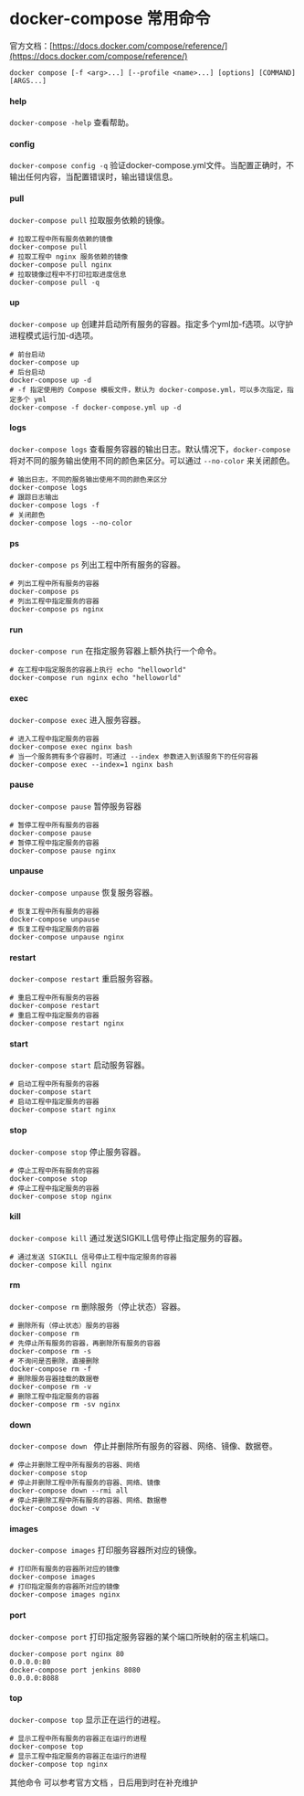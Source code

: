 # docker-compose 常用命令

官方文档：[https://docs.docker.com/compose/reference/](https://docs.docker.com/compose/reference/)

```docker
docker compose [-f <arg>...] [--profile <name>...] [options] [COMMAND] [ARGS...]
```

#### help

`docker-compose -help` 查看帮助。

#### config

`docker-compose config -q` 验证docker-compose.yml文件。当配置正确时，不输出任何内容，当配置错误时，输出错误信息。

#### pull

`docker-compose pull` 拉取服务依赖的镜像。

```docker
# 拉取工程中所有服务依赖的镜像
docker-compose pull
# 拉取工程中 nginx 服务依赖的镜像
docker-compose pull nginx
# 拉取镜像过程中不打印拉取进度信息
docker-compose pull -q
```

#### up

`docker-compose up` 创建并启动所有服务的容器。指定多个yml加-f选项。以守护进程模式运行加-d选项。

```docker
# 前台启动
docker-compose up
# 后台启动
docker-compose up -d
# -f 指定使用的 Compose 模板文件，默认为 docker-compose.yml，可以多次指定，指定多个 yml
docker-compose -f docker-compose.yml up -d
```

#### logs

`docker-compose logs` 查看服务容器的输出日志。默认情况下，`docker-compose` 将对不同的服务输出使用不同的颜色来区分。可以通过 `--no-color` 来关闭颜色。

```docker
# 输出日志，不同的服务输出使用不同的颜色来区分
docker-compose logs
# 跟踪日志输出
docker-compose logs -f
# 关闭颜色
docker-compose logs --no-color
```

#### ps

`docker-compose ps` 列出工程中所有服务的容器。

```docker
# 列出工程中所有服务的容器
docker-compose ps
# 列出工程中指定服务的容器
docker-compose ps nginx
```

#### run

`docker-compose run` 在指定服务容器上额外执行一个命令。

```docker
# 在工程中指定服务的容器上执行 echo "helloworld"
docker-compose run nginx echo "helloworld"
```

#### exec

`docker-compose exec` 进入服务容器。

```docker
# 进入工程中指定服务的容器
docker-compose exec nginx bash
# 当一个服务拥有多个容器时，可通过 --index 参数进入到该服务下的任何容器
docker-compose exec --index=1 nginx bash
```

#### pause

`docker-compose pause` 暂停服务容器

```docker
# 暂停工程中所有服务的容器
docker-compose pause
# 暂停工程中指定服务的容器
docker-compose pause nginx
```

#### unpause

`docker-compose unpause` 恢复服务容器。

```docker
# 恢复工程中所有服务的容器
docker-compose unpause
# 恢复工程中指定服务的容器
docker-compose unpause nginx
```

#### restart

`docker-compose restart` 重启服务容器。

```docker
# 重启工程中所有服务的容器
docker-compose restart
# 重启工程中指定服务的容器
docker-compose restart nginx
```

#### start

`docker-compose start` 启动服务容器。

```docker
# 启动工程中所有服务的容器
docker-compose start
# 启动工程中指定服务的容器
docker-compose start nginx
```

#### stop

`docker-compose stop` 停止服务容器。

```docker
# 停止工程中所有服务的容器
docker-compose stop
# 停止工程中指定服务的容器
docker-compose stop nginx
```

#### kill

`docker-compose kill` 通过发送SIGKILL信号停止指定服务的容器。

```docker
# 通过发送 SIGKILL 信号停止工程中指定服务的容器
docker-compose kill nginx
```

#### rm

`docker-compose rm`  删除服务（停止状态）容器。

```docker
# 删除所有（停止状态）服务的容器
docker-compose rm
# 先停止所有服务的容器，再删除所有服务的容器
docker-compose rm -s
# 不询问是否删除，直接删除
docker-compose rm -f
# 删除服务容器挂载的数据卷
docker-compose rm -v
# 删除工程中指定服务的容器
docker-compose rm -sv nginx
```

#### down

`docker-compose down ` 停止并删除所有服务的容器、网络、镜像、数据卷。

```docker
# 停止并删除工程中所有服务的容器、网络
docker-compose stop
# 停止并删除工程中所有服务的容器、网络、镜像
docker-compose down --rmi all
# 停止并删除工程中所有服务的容器、网络、数据卷
docker-compose down -v
```

#### images

`docker-compose images` 打印服务容器所对应的镜像。

```docker
# 打印所有服务的容器所对应的镜像
docker-compose images
# 打印指定服务的容器所对应的镜像
docker-compose images nginx
```

#### port

`docker-compose port` 打印指定服务容器的某个端口所映射的宿主机端口。

```docker
docker-compose port nginx 80
0.0.0.0:80
docker-compose port jenkins 8080
0.0.0.0:8088
```

#### top

`docker-compose top` 显示正在运行的进程。

```docker
# 显示工程中所有服务的容器正在运行的进程
docker-compose top
# 显示工程中指定服务的容器正在运行的进程
docker-compose top nginx
```

其他命令 可以参考官方文档 ，日后用到时在补充维护
